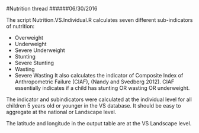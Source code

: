 #Nutrition thread
######06/30/2016


The script Nutrition.VS.Individual.R calculates seven different sub-indicators of nutrition:
 * Overweight
 * Underweight
 * Severe Underweight
 * Stunting
 * Severe Stunting 
 * Wasting
 * Severe Wasting
It also calculates the indicator of Composite Index of Anthropometric
Failure (CIAF), (Nandy and Svedberg 2012).  CIAF essentially indicates if a child has 
stunting OR wasting OR underweight.

The indicator and subindicators were calculated at the individual level for all children
5 years old or younger in the VS database.  It should be easy to aggregate at the national
or Landscape level.

The latitude and longitude in the output table are at the VS Landscape level.



